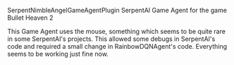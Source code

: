 SerpentNimbleAngelGameAgentPlugin
SerpentAI Game Agent for the game Bullet Heaven 2

This Game Agent uses the mouse, something which seems to be quite rare in some SerpentAI's projects.
This allowed some debugs in SerpentAI's code and required a small change in RainbowDQNAgent's code. Everything seems to be working just fine now.
